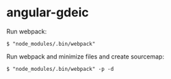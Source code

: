 # angular-gdeic

Run webpack:

    $ "node_modules/.bin/webpack"

Run webpack and minimize files and create sourcemap:

    $ "node_modules/.bin/webpack" -p -d